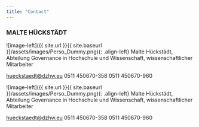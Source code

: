```yaml
---
title: "Contact"
---
```


### MALTE HÜCKSTÄDT

![image-left]({{ site.url }}{{ site.baseurl }}/assets/images/Perso_Dummy.png){: .align-left} Malte Hückstädt, Abteilung Governance in Hochschule und Wissenschaft, wissenschaftlicher Mitarbeiter

hueckstaedt@dzhw.eu
0511 450670-358
0511 450670-960


![image-left]({{ site.url }}{{ site.baseurl }}/assets/images/Perso_Dummy.png){: .align-left} Malte Hückstädt, Abteilung Governance in Hochschule und Wissenschaft, wissenschaftlicher Mitarbeiter

hueckstaedt@dzhw.eu
0511 450670-358
0511 450670-960
